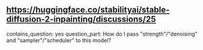 ## https://huggingface.co/stabilityai/stable-diffusion-2-inpainting/discussions/25

contains_question: yes
question_part: How do I pass "strength"/"denoising" and "sampler"/"scheduler" to this model?